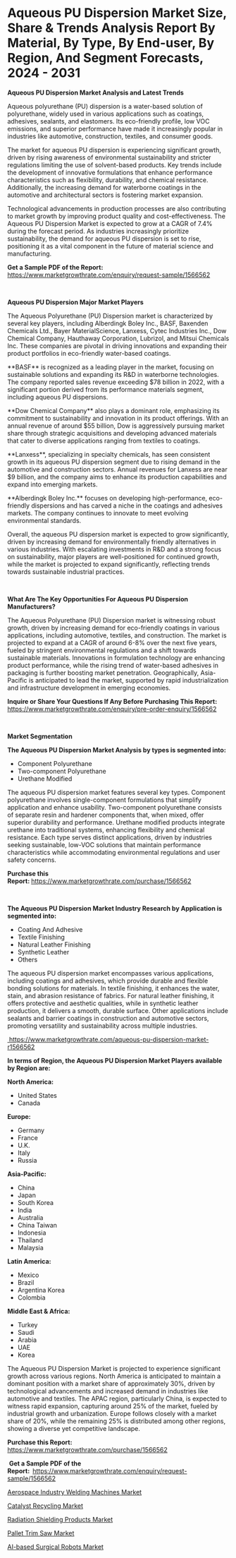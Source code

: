 <p><h1>Aqueous PU Dispersion Market Size, Share & Trends Analysis Report By Material, By Type, By End-user, By Region, And Segment Forecasts, 2024 - 2031</h1></p><p><strong>Aqueous PU Dispersion Market Analysis and Latest Trends</strong></p>
<p><p>Aqueous polyurethane (PU) dispersion is a water-based solution of polyurethane, widely used in various applications such as coatings, adhesives, sealants, and elastomers. Its eco-friendly profile, low VOC emissions, and superior performance have made it increasingly popular in industries like automotive, construction, textiles, and consumer goods.</p><p>The market for aqueous PU dispersion is experiencing significant growth, driven by rising awareness of environmental sustainability and stricter regulations limiting the use of solvent-based products. Key trends include the development of innovative formulations that enhance performance characteristics such as flexibility, durability, and chemical resistance. Additionally, the increasing demand for waterborne coatings in the automotive and architectural sectors is fostering market expansion.</p><p>Technological advancements in production processes are also contributing to market growth by improving product quality and cost-effectiveness. The Aqueous PU Dispersion Market is expected to grow at a CAGR of 7.4% during the forecast period. As industries increasingly prioritize sustainability, the demand for aqueous PU dispersion is set to rise, positioning it as a vital component in the future of material science and manufacturing.</p></p>
<p><strong>Get a Sample PDF of the Report:&nbsp;</strong> <a href="https://www.marketgrowthrate.com/enquiry/request-sample/1566562">https://www.marketgrowthrate.com/enquiry/request-sample/1566562</a></p>
<p>&nbsp;</p>
<p><strong>Aqueous PU Dispersion Major Market Players</strong></p>
<p><p>The Aqueous Polyurethane (PU) Dispersion market is characterized by several key players, including Alberdingk Boley Inc., BASF, Baxenden Chemicals Ltd., Bayer MaterialScience, Lanxess, Cytec Industries Inc., Dow Chemical Company, Hauthaway Corporation, Lubrizol, and Mitsui Chemicals Inc. These companies are pivotal in driving innovations and expanding their product portfolios in eco-friendly water-based coatings.</p><p>**BASF** is recognized as a leading player in the market, focusing on sustainable solutions and expanding its R&D in waterborne technologies. The company reported sales revenue exceeding $78 billion in 2022, with a significant portion derived from its performance materials segment, including aqueous PU dispersions.</p><p>**Dow Chemical Company** also plays a dominant role, emphasizing its commitment to sustainability and innovation in its product offerings. With an annual revenue of around $55 billion, Dow is aggressively pursuing market share through strategic acquisitions and developing advanced materials that cater to diverse applications ranging from textiles to coatings.</p><p>**Lanxess**, specializing in specialty chemicals, has seen consistent growth in its aqueous PU dispersion segment due to rising demand in the automotive and construction sectors. Annual revenues for Lanxess are near $9 billion, and the company aims to enhance its production capabilities and expand into emerging markets.</p><p>**Alberdingk Boley Inc.** focuses on developing high-performance, eco-friendly dispersions and has carved a niche in the coatings and adhesives markets. The company continues to innovate to meet evolving environmental standards.</p><p>Overall, the aqueous PU dispersion market is expected to grow significantly, driven by increasing demand for environmentally friendly alternatives in various industries. With escalating investments in R&D and a strong focus on sustainability, major players are well-positioned for continued growth, while the market is projected to expand significantly, reflecting trends towards sustainable industrial practices.</p></p>
<p>&nbsp;</p>
<p><strong>What Are The Key Opportunities For Aqueous PU Dispersion Manufacturers?</strong></p>
<p><p>The Aqueous Polyurethane (PU) Dispersion market is witnessing robust growth, driven by increasing demand for eco-friendly coatings in various applications, including automotive, textiles, and construction. The market is projected to expand at a CAGR of around 6-8% over the next five years, fueled by stringent environmental regulations and a shift towards sustainable materials. Innovations in formulation technology are enhancing product performance, while the rising trend of water-based adhesives in packaging is further boosting market penetration. Geographically, Asia-Pacific is anticipated to lead the market, supported by rapid industrialization and infrastructure development in emerging economies.</p></p>
<p><strong>Inquire or Share Your Questions If Any Before Purchasing This Report:</strong> <a href="https://www.marketgrowthrate.com/enquiry/pre-order-enquiry/1566562">https://www.marketgrowthrate.com/enquiry/pre-order-enquiry/1566562</a></p>
<p>&nbsp;</p>
<p><strong>Market Segmentation</strong></p>
<p><strong>The Aqueous PU Dispersion Market Analysis by types is segmented into:</strong></p>
<p><ul><li>Component Polyurethane</li><li>Two-component Polyurethane</li><li>Urethane Modified</li></ul></p>
<p><p>The aqueous PU dispersion market features several key types. Component polyurethane involves single-component formulations that simplify application and enhance usability. Two-component polyurethane consists of separate resin and hardener components that, when mixed, offer superior durability and performance. Urethane modified products integrate urethane into traditional systems, enhancing flexibility and chemical resistance. Each type serves distinct applications, driven by industries seeking sustainable, low-VOC solutions that maintain performance characteristics while accommodating environmental regulations and user safety concerns.</p></p>
<p><strong>Purchase this Report:&nbsp;</strong><a href="https://www.marketgrowthrate.com/purchase/1566562">https://www.marketgrowthrate.com/purchase/1566562</a></p>
<p>&nbsp;</p>
<p><strong>The Aqueous PU Dispersion Market Industry Research by Application is segmented into:</strong></p>
<p><ul><li>Coating And Adhesive</li><li>Textile Finishing</li><li>Natural Leather Finishing</li><li>Synthetic Leather</li><li>Others</li></ul></p>
<p><p>The aqueous PU dispersion market encompasses various applications, including coatings and adhesives, which provide durable and flexible bonding solutions for materials. In textile finishing, it enhances the water, stain, and abrasion resistance of fabrics. For natural leather finishing, it offers protective and aesthetic qualities, while in synthetic leather production, it delivers a smooth, durable surface. Other applications include sealants and barrier coatings in construction and automotive sectors, promoting versatility and sustainability across multiple industries.</p></p>
<p><a href="https://www.marketgrowthrate.com/aqueous-pu-dispersion-market-r1566562">&nbsp;https://www.marketgrowthrate.com/aqueous-pu-dispersion-market-r1566562</a></p>
<p><strong>In terms of Region, the Aqueous PU Dispersion Market Players available by Region are:</strong></p>
<p>
    <p> <strong> North America: </strong>
        <ul>
            <li>United States</li>
            <li>Canada</li>
        </ul>
        </p> 
    <p> <strong> Europe: </strong>
        <ul>
            <li>Germany</li>
            <li>France</li>
            <li>U.K.</li>
            <li>Italy</li>
            <li>Russia</li>
        </ul>
        </p> 
    <p> <strong> Asia-Pacific: </strong>
        <ul>
            <li>China</li>
            <li>Japan</li>
            <li>South Korea</li>
            <li>India</li>
            <li>Australia</li>
            <li>China Taiwan</li>
            <li>Indonesia</li>
            <li>Thailand</li>
            <li>Malaysia</li>
        </ul>
        </p> 
    <p> <strong> Latin America: </strong>
        <ul>
            <li>Mexico</li>
            <li>Brazil</li>
            <li>Argentina Korea</li>
            <li>Colombia</li>
        </ul>
        </p> 
    <p> <strong> Middle East & Africa: </strong>
        <ul>
            <li>Turkey</li>
            <li>Saudi</li>
            <li>Arabia</li>
            <li>UAE</li>
            <li>Korea</li>
        </ul>
    </p>
    </p>
<p><p>The Aqueous PU Dispersion Market is projected to experience significant growth across various regions. North America is anticipated to maintain a dominant position with a market share of approximately 30%, driven by technological advancements and increased demand in industries like automotive and textiles. The APAC region, particularly China, is expected to witness rapid expansion, capturing around 25% of the market, fueled by industrial growth and urbanization. Europe follows closely with a market share of 20%, while the remaining 25% is distributed among other regions, showing a diverse yet competitive landscape.</p></p>
<p><strong>Purchase this Report: </strong><a href="https://www.marketgrowthrate.com/purchase/1566562">https://www.marketgrowthrate.com/purchase/1566562</a></p>
<p>&nbsp;<strong>Get a Sample PDF of the Report:&nbsp;&nbsp;</strong><a href="https://www.marketgrowthrate.com/enquiry/request-sample/1566562">https://www.marketgrowthrate.com/enquiry/request-sample/1566562</a></p>
<p><strong></strong></p>
<p><p><a href="https://medium.com/@mpridptk68/strategic-market-insights-into-the-global-aerospace-industry-welding-machines-market-2024-2031-49c8f79002e6?postPublishedType=repub">Aerospace Industry Welding Machines Market</a></p><p><a href="https://issuu.com/reportprime-2/docs/catalyst-recycling-market-size-2030_2bb9c67d4047ee">Catalyst Recycling Market</a></p><p><a href="https://www.linkedin.com/pulse/emerging-radiation-shielding-products-market-opportunities-analysis-9v7gf?trackingId=%2BO5u5eI3TsigDPTN1hijYg%3D%3D">Radiation Shielding Products Market</a></p><p><a href="https://issuu.com/reportprime-2/docs/pallet-trim-saw-market-size-2030.pp_d58106d93efa26">Pallet Trim Saw Market</a></p><p><a href="https://github.com/ygfu6u/Market-Research-Report-List-1/blob/main/ai-based-surgical-robots-market.md">AI-based Surgical Robots Market</a></p></p>